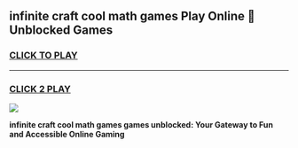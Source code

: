 
## infinite craft cool math games Play Online 👋 Unblocked Games
<h3>
<a href="https://news.freeplayer.one?title=infinite_craft_cool_math_games&ref=17CMG">CLICK TO PLAY</a></h3>
<hr>

<h3>
<a href="https://news.freeplayer.one?title=infinite_craft_cool_math_games&ref=17CMG">CLICK 2 PLAY</a>
  
</h3>

<a href="https://news.freeplayer.one?title=infinite_craft_cool_math_games&ref=17CMG/"><img src="https://clearcache.store/games.png"></a>


**infinite craft cool math games games unblocked: Your Gateway to Fun and Accessible Online Gaming**
